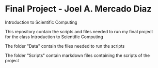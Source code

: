 # Final Project - Joel A. Mercado Diaz
Introduction to Scientific Computing

This repository contain the scripts and files needed to run my final project for the class Introduction to Scientific Computing

The folder "Data" contain the files needed to run the scripts

The folder "Scripts" contain markdown files containing the scripts of the project

